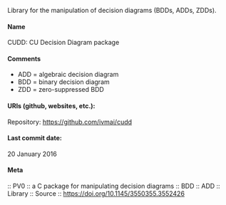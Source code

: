 Library for the manipulation of decision diagrams (BDDs, ADDs, ZDDs).

#### Name
CUDD: CU Decision Diagram package

#### Comments
* ADD = algebraic decision diagram
* BDD = binary decision diagram
* ZDD = zero-suppressed BDD

#### URIs (github, websites, etc.):
Repository: https://github.com/ivmai/cudd

#### Last commit date:
20 January 2016

#### Meta
:: PV0 :: a C package for manipulating decision diagrams
:: BDD
:: ADD
:: Library
:: Source :: https://doi.org/10.1145/3550355.3552426
